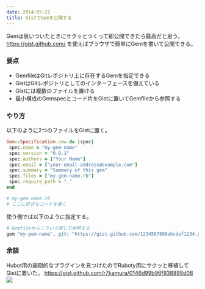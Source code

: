 ```yaml
---
date: 2014-05-22
title: GistでGemを公開する
---
```


Gemは思いついたときにサクッとつくって即公開できたら最高だと思う。
https://gist.github.com/ を使えばブラウザで簡単にGemを書いて公開できる。

### 要点
* GemfileはGitレポジトリ上に存在するGemを指定できる
* GistはGitレポジトリとしてのインターフェースを備えている
* Gistには複数のファイルを置ける
* 最小構成のGemspecとコード片をGistに置いてGemfileから参照する

### やり方
以下のように2つのファイルをGistに置く。

```rb:my-gem-name.gemspec
Gem::Specification.new do |spec|
 spec.name = "my-gem-name"
 spec.version = "0.0.1"
 spec.authors = ["Your Name"]
 spec.email = ["your-email-address@example.com"]
 spec.summary = "Summary of this gem"
 spec.files = ["my-gem-name.rb"]
 spec.require_path = "."
end
```

```rb
# my-gem-name.rb
# ここに好きなコードを書く
```

使う側では以下のように指定する。

```rb
# Gemfileからこういう感じで参照する
gem "my-gem-name", git: "https://gist.github.com/1234567890abcdef1234.git"
```

### 余談
Hubot用の画期的なプラグインを見つけたのでRuboty用にサクッと移植してGistに置いた。
https://gist.github.com/r7kamura/0146d99b96f938898d08
![](https://pbs.twimg.com/media/BoOHaoDIIAAwCNC.png:large)
